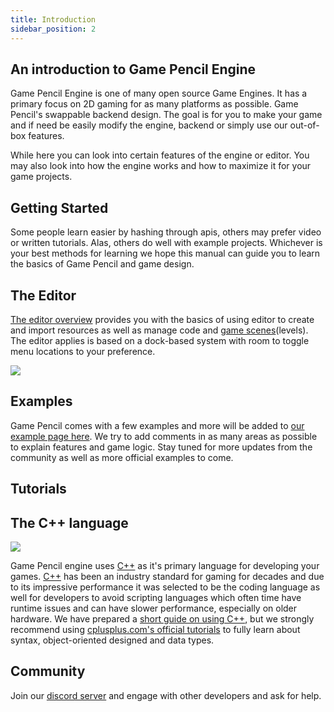 ```yaml
---
title: Introduction
sidebar_position: 2
---
```


## An introduction to Game Pencil Engine

Game Pencil Engine is one of many open source Game Engines. It has a primary focus on 2D gaming for as many platforms as possible. Game Pencil's swappable backend design. The goal is for you to make your game and if need be easily modify the engine, backend or simply use our out-of-box features.

While here you can look into certain features of the engine or editor. You may also look into how the engine works and how to maximize it for your game projects.


## Getting Started

Some people learn easier by hashing through apis, others may prefer video or written tutorials. Alas, others do well with example projects. Whichever is your best methods for learning we hope this manual can guide you to learn the basics of Game Pencil and game design.


## The Editor

[The editor overview](https://docs.gamepencil.net/editor/) provides you with the basics of using editor to create and import resources as well as manage code and [game scenes](https://docs.gamepencil.net/scenes/)(levels). The editor applies is based on a dock-based system with room to toggle menu locations to your preference.

![](https://docs.gamepencil.net/wp-content/uploads/sites/6/2021/12/editor_cute_kenney_platformer-1024x546.png)


## Examples

Game Pencil comes with a few examples and more will be added to [our example page here](https://gamepencil.net/examples/). We try to add comments in as many areas as possible to explain features and game logic. Stay tuned for more updates from the community as well as more official examples to come.


## Tutorials

## The C++ language

![](https://docs.gamepencil.net/wp-content/uploads/sites/6/2021/12/256px-ISO_C_Logo.svg.png)

Game Pencil engine uses [C++](https://docs.gamepencil.net/cplusplus) as it's primary language for developing your games. [C++](https://docs.gamepencil.net/cplusplus) has been an industry standard for gaming for decades and due to its impressive performance it was selected to be the coding language as well for developers to avoid scripting languages which often time have runtime issues and can have slower performance, especially on older hardware. We have prepared a [short guide on using C++](https://docs.gamepencil.net/cplusplus), but we strongly recommend using [cplusplus.com's official tutorials](https://www.cplusplus.com/doc/tutorial/) to fully learn about syntax, object-oriented designed and data types.


## Community

Join our [discord server](https://discord.gg/dCrCwrQutP) and engage with other developers and ask for help.
